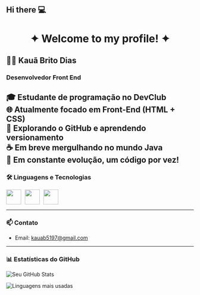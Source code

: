 ## Hi there 💻
<h1 align="center">✦ Welcome to my profile! ✦</h1>

## 👨‍💻 Kauã Brito Dias
### Desenvolvedor Front End


🎓 Estudante de programação no DevClub
<br>
🌐 Atualmente focado em Front-End (HTML + CSS)
<br>
📁 Explorando o GitHub e aprendendo versionamento
<br>
☕ Em breve mergulhando no mundo Java
<br>
🚀 Em constante evolução, um código por vez!
<br>
---

### 🛠️ Linguagens e Tecnologias
<div style="display: flex; gap: 10px;">
  <img src="https://cdn.jsdelivr.net/gh/devicons/devicon/icons/html5/html5-original.svg" width="40" />
  <img src="https://cdn.jsdelivr.net/gh/devicons/devicon/icons/css3/css3-original.svg" width="40" />
  <img src="https://cdn.jsdelivr.net/gh/devicons/devicon/icons/git/git-original.svg" width="40" />
</div>

---

### 📫 Contato

- Email: kauab5197@gmail.com


---

### 📊 Estatísticas do GitHub

![Seu GitHub Stats](https://github-readme-stats.vercel.app/api?username=kauayyxx&show_icons=true&theme=tokyonight)

![Linguagens mais usadas](https://github-readme-stats.vercel.app/api/top-langs/?username=kauayyxx&layout=compact&theme=tokyonight)



